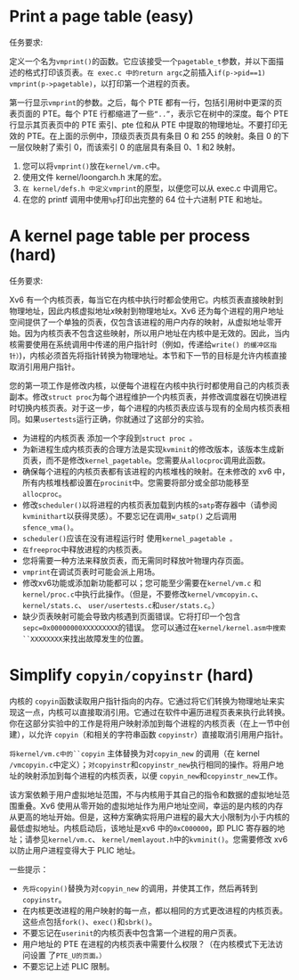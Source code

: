 # Print a page table (easy)

任务要求:

定义一个名为`vmprint()`的函数。它应该接受一个`pagetable_t`参数，并以下面描述的格式打印该页表。`在 exec.c 中的return argc`之前插入`if(p->pid==1) vmprint(p->pagetable)`，以打印第一个进程的页表。

第一行显示`vmprint`的参数。之后，每个 PTE 都有一行，包括引用树中更深的页表页面的 PTE。每个 PTE 行都缩进了一些`“..”`，表示它在树中的深度。每个 PTE 行显示其页表页中的 PTE 索引、pte 位和从 PTE 中提取的物理地址。不要打印无效的 PTE。在上面的示例中，顶级页表页具有条目 0 和 255 的映射。条目 0 的下一层仅映射了索引 0，而该索引 0 的底层具有条目 0、1 和2 映射。

1. 您可以将`vmprint()`放在`kernel/vm.c`中。
2. 使用文件 kernel/loongarch.h 末尾的宏。
3. `在 kernel/defs.h 中定义vmprint`的原型，以便您可以从 exec.c 中调用它。
4. 在您的 printf 调用中使用`%p`打印出完整的 64 位十六进制 PTE 和地址。

# A kernel page table per process (hard)

任务要求:

Xv6 有一个内核页表，每当它在内核中执行时都会使用它。内核页表直接映射到物理地址，因此内核虚拟地址*x*映射到物理地址*x*。Xv6 还为每个进程的用户地址空间提供了一个单独的页表，仅包含该进程的用户内存的映射，从虚拟地址零开始。因为内核页表不包含这些映射，所以用户地址在内核中是无效的。因此，当内核需要使用在系统调用中传递的用户指针时（例如，传递给`write() 的缓冲区指针）`)，内核必须首先将指针转换为物理地址。本节和下一节的目标是允许内核直接取消引用用户指针。

您的第一项工作是修改内核，以便每个进程在内核中执行时都使用自己的内核页表副本。修改`struct proc`为每个进程维护一个内核页表，并修改调度器在切换进程时切换内核页表。对于这一步，每个进程的内核页表应该与现有的全局内核页表相同。如果`usertests`运行正确，你就通过了这部分的实验。

- 为进程的内核页表 添加一个字段到`struct proc 。`
- 为新进程生成内核页表的合理方法是实现`kvminit`的修改版本，该版本生成新页表，而不是修改`kernel_pagetable`。您需要从`allocproc`调用此函数。
- 确保每个进程的内核页表都有该进程的内核堆栈的映射。在未修改的 xv6 中，所有内核堆栈都设置在`procinit`中。您需要将部分或全部功能移至`allocproc`。
- 修改`scheduler()`以将进程的内核页表加载到内核的`satp`寄存器中（请参阅`kvminithart`以获得灵感）。不要忘记在调用`w_satp()` 之后调用`sfence_vma()`。
- `scheduler()`应该在没有进程运行时 使用`kernel_pagetable 。`
- `在freeproc`中释放进程的内核页表。
- 您将需要一种方法来释放页表，而无需同时释放叶物理内存页面。
- `vmprint`在调试页表时可能会派上用场。
- 修改xv6功能或添加新功能都可以；您可能至少需要在`kernel/vm.c` 和`kernel/proc.c`中执行此操作。（但是，不要修改`kernel/vmcopyin.c`、`kernel/stats.c`、 `user/usertests.c`和`user/stats.c`。）
- 缺少页表映射可能会导致内核遇到页面错误。它将打印一个包含`sepc=0x00000000XXXXXXXXX`的错误。 您可以通过在`kernel/kernel.asm中搜索``XXXXXXXX`来找出故障发生的位置。

# Simplify `copyin/copyinstr` (hard)

内核的 `copyin`函数读取用户指针指向的内存。它通过将它们转换为物理地址来实现这一点，内核可以直接取消引用。它通过在软件中遍历进程页表来执行此转换。你在这部分实验中的工作是将用户映射添加到每个进程的内核页表（在上一节中创建），以允许 `copyin`（和相关的字符串函数 `copyinstr`）直接取消引用用户指针。

`将kernel/vm.c中的``copyin` 主体替换为对`copyin_new` 的调用（在 kernel `/vmcopyin.c`中定义）；`对copyinstr`和`copyinstr_new`执行相同的操作。将用户地址的映射添加到每个进程的内核页表，以便 `copyin_new`和`copyinstr_new`工作。

该方案依赖于用户虚拟地址范围，不与内核用于其自己的指令和数据的虚拟地址范围重叠。Xv6 使用从零开始的虚拟地址作为用户地址空间，幸运的是内核的内存从更高的地址开始。但是，这种方案确实将用户进程的最大大小限制为小于内核的最低虚拟地址。内核启动后，该地址是xv6 中的`0xC000000`，即 PLIC 寄存器的地址；请参见`kernel/vm.c`、 `kernel/memlayout.h`中的`kvminit()`。您需要修改 xv6 以防止用户进程变得大于 PLIC 地址。

一些提示：

- `先将copyin()`替换为对`copyin_new` 的调用，并使其工作，然后再转到`copyinstr`。
- 在内核更改进程的用户映射的每一点，都以相同的方式更改进程的内核页表。这些点包括`fork()`、`exec()`和`sbrk()`。
- 不要忘记在`userinit`的内核页表中包含第一个进程的用户页表。
- 用户地址的 PTE 在进程的内核页表中需要什么权限？（在内核模式下无法访问设置 了`PTE_U的页面。）`
- 不要忘记上述 PLIC 限制。
